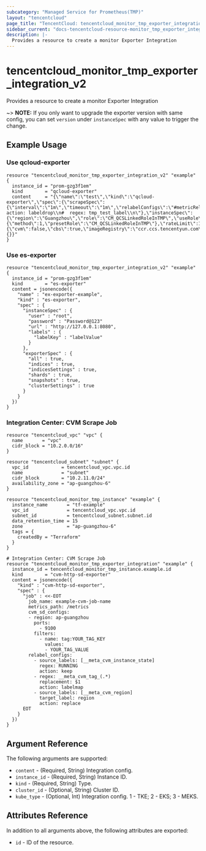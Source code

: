 ```yaml
---
subcategory: "Managed Service for Prometheus(TMP)"
layout: "tencentcloud"
page_title: "TencentCloud: tencentcloud_monitor_tmp_exporter_integration_v2"
sidebar_current: "docs-tencentcloud-resource-monitor_tmp_exporter_integration_v2"
description: |-
  Provides a resource to create a monitor Exporter Integration
---
```


# tencentcloud_monitor_tmp_exporter_integration_v2

Provides a resource to create a monitor Exporter Integration

~> **NOTE:** If you only want to upgrade the exporter version with same config, you can set `version` under `instanceSpec` with any value to trigger the change.

## Example Usage

### Use qcloud-exporter

```hcl
resource "tencentcloud_monitor_tmp_exporter_integration_v2" "example" {
  instance_id = "prom-gzg3f1em"
  kind        = "qcloud-exporter"
  content     = "{\"name\":\"test\",\"kind\":\"qcloud-exporter\",\"spec\":{\"scrapeSpec\":{\"interval\":\"1m\",\"timeout\":\"1m\",\"relabelConfigs\":\"#metricRelabelings:\\n#- action: labeldrop\\n#  regex: tmp_test_label\\n\"},\"instanceSpec\":{\"region\":\"Guangzhou\",\"role\":\"CM_QCSLinkedRoleInTMP\",\"useRole\":true,\"authProvider\":{\"method\":1,\"presetRole\":\"CM_QCSLinkedRoleInTMP\"},\"rateLimit\":1000,\"delaySeconds\":0,\"rangeSeconds\":0,\"reload_interval_minutes\":10,\"uin\":\"100023201586\",\"tag_key_operation\":\"ToUnderLineAndLower\"},\"exporterSpec\":{\"cvm\":false,\"cbs\":true,\"imageRegistry\":\"ccr.ccs.tencentyun.com\",\"cpu\":\"0.25\",\"memory\":\"0.5Gi\"}},\"status\":{}}"
}
```

### Use es-exporter

```hcl
resource "tencentcloud_monitor_tmp_exporter_integration_v2" "example" {
  instance_id = "prom-gzg3f1em"
  kind        = "es-exporter"
  content = jsonencode({
    "name" : "ex-exporter-example",
    "kind" : "es-exporter",
    "spec" : {
      "instanceSpec" : {
        "user" : "root",
        "password" : "Password@123"
        "url" : "http://127.0.0.1:8080",
        "labels" : {
          "labelKey" : "labelValue"
        }
      },
      "exporterSpec" : {
        "all" : true,
        "indices" : true,
        "indicesSettings" : true,
        "shards" : true,
        "snapshots" : true,
        "clusterSettings" : true
      }
    }
  })
}
```

### Integration Center: CVM Scrape Job

```hcl
resource "tencentcloud_vpc" "vpc" {
  name       = "vpc"
  cidr_block = "10.2.0.0/16"
}

resource "tencentcloud_subnet" "subnet" {
  vpc_id            = tencentcloud_vpc.vpc.id
  name              = "subnet"
  cidr_block        = "10.2.11.0/24"
  availability_zone = "ap-guangzhou-6"
}

resource "tencentcloud_monitor_tmp_instance" "example" {
  instance_name       = "tf-example"
  vpc_id              = tencentcloud_vpc.vpc.id
  subnet_id           = tencentcloud_subnet.subnet.id
  data_retention_time = 15
  zone                = "ap-guangzhou-6"
  tags = {
    createdBy = "Terraform"
  }
}

# Integration Center: CVM Scrape Job
resource "tencentcloud_monitor_tmp_exporter_integration" "example" {
  instance_id = tencentcloud_monitor_tmp_instance.example.id
  kind        = "cvm-http-sd-exporter"
  content = jsonencode({
    "kind" : "cvm-http-sd-exporter",
    "spec" : {
      "job" : <<-EOT
        job_name: example-cvm-job-name
        metrics_path: /metrics
        cvm_sd_configs:
        - region: ap-guangzhou
          ports:
            - 9100
          filters:         
            - name: tag:YOUR_TAG_KEY
              values: 
              - YOUR_TAG_VALUE
        relabel_configs: 
          - source_labels: [__meta_cvm_instance_state]
            regex: RUNNING
            action: keep
          - regex: __meta_cvm_tag_(.*)
            replacement: $1
            action: labelmap
          - source_labels: [__meta_cvm_region]
            target_label: region
            action: replace
      EOT
    }
  })
}
```

## Argument Reference

The following arguments are supported:

* `content` - (Required, String) Integration config.
* `instance_id` - (Required, String) Instance ID.
* `kind` - (Required, String) Type.
* `cluster_id` - (Optional, String) Cluster ID.
* `kube_type` - (Optional, Int) Integration config. 1 - TKE; 2 - EKS; 3 - MEKS.

## Attributes Reference

In addition to all arguments above, the following attributes are exported:

* `id` - ID of the resource.



